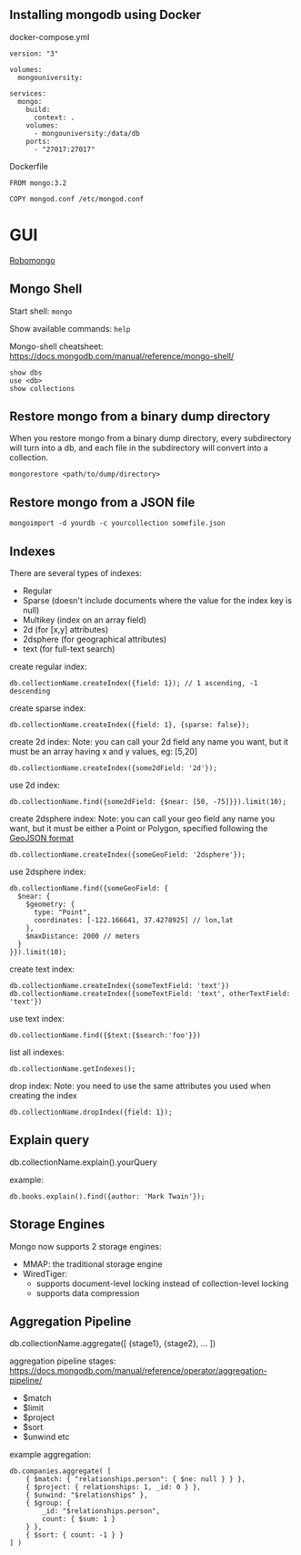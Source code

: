 ## Installing mongodb using Docker

docker-compose.yml
```
version: "3"

volumes:
  mongouniversity:

services:
  mongo:
    build:
      context: .
    volumes:
      - mongouniversity:/data/db
    ports:
      - "27017:27017"
```

Dockerfile
```
FROM mongo:3.2

COPY mongod.conf /etc/mongod.conf
```

# GUI
[Robomongo](https://robomongo.org/)

## Mongo Shell

Start shell: `mongo`

Show available commands: `help`

Mongo-shell cheatsheet: https://docs.mongodb.com/manual/reference/mongo-shell/

```
show dbs
use <db>
show collections
```

## Restore mongo from a binary dump directory
When you restore mongo from a binary dump directory, every subdirectory will
turn into a db, and each file in the subdirectory will convert into a
collection.
```
mongorestore <path/to/dump/directory>
```

## Restore mongo from a JSON file
```
mongoimport -d yourdb -c yourcollection somefile.json
```

## Indexes
There are several types of indexes:
- Regular
- Sparse (doesn't include documents where the value for the index key is null)
- Multikey (index on an array field)
- 2d (for [x,y] attributes)
- 2dsphere (for geographical attributes)
- text (for full-text search)

create regular index:
```
db.collectionName.createIndex({field: 1}); // 1 ascending, -1 descending
```

create sparse index:
```
db.collectionName.createIndex({field: 1}, {sparse: false});
```

create 2d index:
Note: you can call your 2d field any name you want, but it must be
an array having x and y values, eg: [5,20]
```
db.collectionName.createIndex({some2dField: '2d'});
```

use 2d index:
```
db.collectionName.find({some2dField: {$near: [50, -75]}}).limit(10);
```

create 2dsphere index:
Note: you can call your geo field any name you want, but it must be either a
Point or Polygon, specified following the [GeoJSON format](http://geojson.org/)
```
db.collectionName.createIndex({someGeoField: '2dsphere'});
```

use 2dsphere index:
```
db.collectionName.find({someGeoField: {
  $near: {
    $geometry: {
      type: "Point",
      coordinates: [-122.166641, 37.4278925] // lon,lat
    },
    $maxDistance: 2000 // meters
  }
}}).limit(10);
```

create text index:
```
db.collectionName.createIndex({someTextField: 'text'})
db.collectionName.createIndex({someTextField: 'text', otherTextField: 'text'})
```

use text index:
```
db.collectionName.find({$text:{$search:'foo'}})
```

list all indexes:
```
db.collectionName.getIndexes();
```

drop index:
Note: you need to use the same attributes you used when creating the index
```
db.collectionName.dropIndex({field: 1});
```

## Explain query

db.collectionName.explain().yourQuery

example:
```
db.books.explain().find({author: 'Mark Twain'});
```

## Storage Engines
Mongo now supports 2 storage engines:
- MMAP: the traditional storage engine
- WiredTiger:
  * supports document-level locking instead of collection-level locking
  * supports data compression

## Aggregation Pipeline

db.collectionName.aggregate([
  {stage1}, {stage2}, ...
])

aggregation pipeline stages:
https://docs.mongodb.com/manual/reference/operator/aggregation-pipeline/
- $match
- $limit
- $project
- $sort
- $unwind
etc

example aggregation:
```
db.companies.aggregate( [
    { $match: { "relationships.person": { $ne: null } } },
    { $project: { relationships: 1, _id: 0 } },
    { $unwind: "$relationships" },
    { $group: {
        _id: "$relationships.person",
        count: { $sum: 1 }
    } },
    { $sort: { count: -1 } }
] )
```
